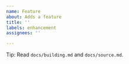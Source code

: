 ```yaml
---
name: Feature
about: Adds a feature
title: ''
labels: enhancement
assignees: ''

---
```


Tip: Read `docs/building.md` and `docs/source.md`.

